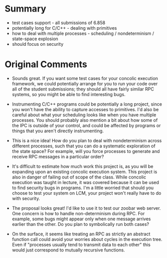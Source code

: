 Summary
=======

* test cases support - all submissions of 6.858
* potentially long for C/C++ - dealing with primitives
* how to deal with multiple processes - scheduling / nondeterminism / state-space explosion
* should focus on security

Original Comments
=================

* Sounds great. If you want some test cases for your concolic execution
framework, we could potentially arrange for you to run your code over
all of the student submissions; they should all have fairly similar
RPC systems, so you might be able to find interesting bugs.

* Instrumenting C/C++ programs could be potentially a long project,
since you won't have the ability to capture accesses to primitives. I'd
also be careful about what your scheduling looks like when you have
multiple processes. You should probably also mention a bit about how
some of the IPC is outside of your control, and could be affected by
programs or things that you aren't directly instrumenting.

* This is a nice idea! How do you plan to deal with nondeterminism across
different processes, such that you can do a systematic exploration
of the state space? For example, will you force processes to generate
and receive RPC messages in a particular order?

* It's difficult to estimate how much work this project is, as you
will be expanding upon an existing concolic execution system. This
project is also in danger of failing out of scope of the class. While
concolic execution was taught in lecture, it was covered because it
can be used to find security bugs in programs. I'm a little worried
that should you choose to test your system on LCM, your project won't
really have to do with security.

* The proposal looks great!  I'd like to use it to test our zoobar
web server.  One concern is how to handle non-determinism during RPC.
For example, some bugs might appear only when one message arrives
earlier than the other.  Do you plan to symbolically run both cases?

* On the surface, it seems like treating an RPC as strictly an abstract
function call could avoid your worries about cycles in the execution
tree. Even if "processes usually tend to transmit data to each other"
this would just correspond to mutually recursive functions.
